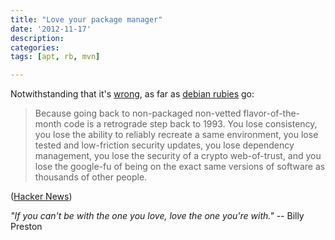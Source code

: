 ```yaml
---
title: "Love your package manager"
date: '2012-11-17'
description:
categories:
tags: [apt, rb, mvn]

---
```


Notwithstanding that it's [wrong](https://gist.github.com/1688857), as far as [debian rubies](http://packages.qa.debian.org/r/ruby1.9.1.html) go:

>Because going back to non-packaged non-vetted flavor-of-the-month code is a retrograde step back to 1993. You lose consistency, you lose the ability to reliably recreate a same environment, you lose tested and low-friction security updates, you lose dependency management, you lose the security of a crypto web-of-trust, and you lose the google-fu of being on the exact same versions of software as thousands of other people.

([Hacker News](http://news.ycombinator.com/item?id=2874862))

_"If you can't be with the one you love, love the one you're with."_ -- Billy Preston
